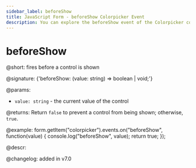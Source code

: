```yaml
---
sidebar_label: beforeShow
title: JavaScript Form - beforeShow Colorpicker Event 
description: You can explore the beforeShow event of the Colorpicker control of Form in the documentation of the DHTMLX JavaScript UI library. Browse developer guides and API reference, try out code examples and live demos, and download a free 30-day evaluation version of DHTMLX Suite 7.
---
```


# beforeShow

@short: fires before a control is shown

@signature: {'beforeShow: (value: string) => boolean | void;'}

@params:
- `value: string` - the current value of the control

@returns:
Return `false` to prevent a control from being shown; otherwise, `true`.

@example:
form.getItem("colorpicker").events.on("beforeShow", function(value) {
    console.log("beforeShow", value);
    return true;
});

@descr:

@changelog: added in v7.0
